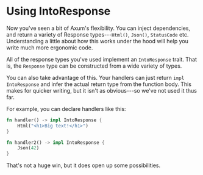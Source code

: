 # Using IntoResponse

Now you've seen a bit of Axum's flexibility. You can inject dependencies, and return a variety of Response types---`Html()`, `Json()`, `StatusCode` etc. 
Understanding a little about how this works under the hood will help you write much more ergonomic code.

All of the response types you've used implement an `IntoResponse` trait. That is, the `Response` type can be constructed from a wide variety
of types.

You can also take advantage of this. Your handlers can just return `impl IntoResponse` and infer the actual return type from the function
body. This makes for quicker writing, but it isn't as obvious---so we've not used it thus far.

For example, you can declare handlers like this:

```rust
fn handler() -> impl IntoResponse {
    Html("<h1>Big text!</h1>")
}

fn handler2() -> impl IntoResponse {
    Json(42)
}
```

That's not a huge win, but it does open up some possibilities.
